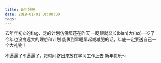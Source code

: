 ```yaml
---
title: 新年好呀
date: 2019-01-01 08:00:00
tags:
---
```

去年年初立的flag、定的计划仿佛都还在昨天
一眨眼就又长(bian)大(lao)一岁了
今年也没啥远大的理想和计划
能做到早睡早起减减肥的话，年底一定要送自己一个大礼物！

不逼逼了不逼逼了，把时间挤出来放在学习工作上去
新年快乐～